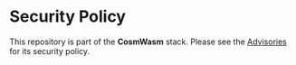 # Security Policy

This repository is part of the **CosmWasm** stack. Please see the [Advisories]
for its security policy.

[Advisories]: https://github.com/CosmWasm/advisories/blob/main/SECURITY.md
